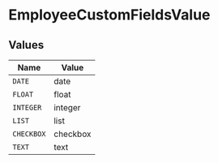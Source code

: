 # EmployeeCustomFieldsValue


## Values

| Name       | Value      |
| ---------- | ---------- |
| `DATE`     | date       |
| `FLOAT`    | float      |
| `INTEGER`  | integer    |
| `LIST`     | list       |
| `CHECKBOX` | checkbox   |
| `TEXT`     | text       |